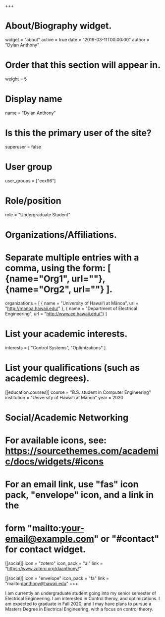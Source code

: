 ﻿+++
# About/Biography widget.

widget = "about"
active = true 
date = "2019-03-11T00:00:00" 
author = "Dylan Anthony"

# Order that this section will appear in.

weight = 5

# Display name

name = "Dylan Anthony"

# Is this the primary user of the site?

superuser = false

# User group

user_groups = ["eex96"]

# Role/position

role = "Undergraduate Student"

# Organizations/Affiliations.

# Separate multiple entries with a comma, using the form: [ {name="Org1", url=""}, {name="Org2", url=""} ].

organizations = [ { name = "University of Hawaiʻi at Mānoa", url = "http://manoa.hawaii.edu/" }, { name = "Department of Electrical Engineering", url = "http://www.ee.hawaii.edu/"} ]

# List your academic interests.

interests = [ "Control Systems", "Optimizations" ]

# List your qualifications (such as academic degrees).

[[education.courses]]
  course = "B.S. student in Computer Engineering"
  institution = "University of Hawaiʻi at Mānoa" 
  year = 2020

# Social/Academic Networking

# For available icons, see: https://sourcethemes.com/academic/docs/widgets/#icons

# For an email link, use "fas" icon pack, "envelope" icon, and a link in the

# form "mailto:your-email@example.com" or "#contact" for contact widget.

[[social]] 
  icon = "zotero"
  icon_pack = "ai"
  link = "https://www.zotero.org/daanthony/"

[[social]] 
  icon = "envelope"
  icon_pack = "fa" 
  link = "mailto:danthony@hawaii.edu"
+++

I am currently an undergraduate student going into my senior semester of Electrical Engineering. I am interested in Control theroy, and optimizations. I am expected to graduate in Fall 2020, and I may  have plans to pursue a Masters Degree in Electrical Engineering, with a focus on control theory.
<!--stackedit_data:
eyJoaXN0b3J5IjpbLTEyOTY2Nzg4MzBdfQ==
-->
